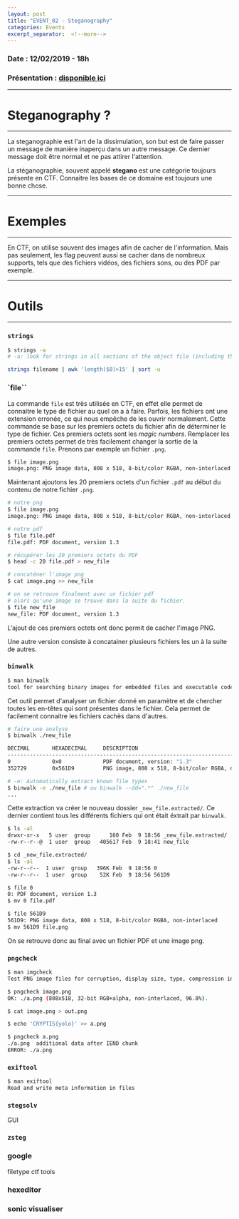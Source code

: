 ```yaml
---
layout: post
title: "EVENT_02 - Steganography"
categories: Events
excerpt_separator:  <!--more-->
---
```

<!--more-->

### Date : 12/02/2019 - 18h
### Présentation : <a href="https://slides.com/adelalm/event_02" target="_blank">disponible ici</a>

---
# Steganography ?
---
La steganographie est l'art de la dissimulation, son but est de faire passer un message de manière inaperçu dans un autre message. Ce dernier message doit être normal et ne pas attirer l'attention.

La stéganographie, souvent appelé **stegano** est une catégorie toujours présente en CTF. Connaitre les bases de ce domaine est toujours une bonne chose.


---
# Exemples
---

En CTF, on utilise souvent des images afin de cacher de l'information. Mais pas seulement, les flag peuvent aussi se  cacher dans de nombreux supports, tels que des fichiers vidéos, des fichiers sons, ou des PDF par exemple.

---
# Outils
---

### `strings`
```bash
$ strings -a
# -a: look for strings in all sections of the object file (including the (__TEXT,__text) section

strings filename | awk 'length($0)>15' | sort -u
```

### `file``
La commande `file` est très utilisée en CTF, en effet elle permet de connaitre le type de fichier au quel on a à faire. Parfois, les fichiers ont une extension erronée, ce qui nous empêche de les ouvrir normalement. Cette commande se base sur les premiers octets du fichier afin de déterminer le type de fichier. Ces premiers octets sont les *magic numbers*. Remplacer les premiers octets permet de très facilement changer la sortie de la commande `file`.
Prenons par exemple un fichier `.png`.
```bash
$ file image.png
image.png: PNG image data, 808 x 518, 8-bit/color RGBA, non-interlaced
```

Maintenant ajoutons les 20 premiers octets d'un fichier `.pdf` au début du contenu de notre fichier `.png`.

```bash
# notre png
$ file image.png
image.png: PNG image data, 808 x 518, 8-bit/color RGBA, non-interlaced

# notre pdf
$ file file.pdf
file.pdf: PDF document, version 1.3

# récupérer les 20 premiers octets du PDF
$ head -c 20 file.pdf > new_file

# concaténer l'image png
$ cat image.png >> new_file

# on se retrouve finalment avec un fichier pdf
# alors qu'une image se trouve dans la suite du fichier.
$ file new_file
new_file: PDF document, version 1.3
```

L'ajout de ces premiers octets ont donc permit de cacher l'image PNG.

Une autre version consiste à concatainer plusieurs fichiers les un à la suite de autres.

### `binwalk`

```bash
$ man binwalk
tool for searching binary images for embedded files and executable code
```

Cet outil permet d'analyser un fichier donné en paramètre et de chercher toutes les en-têtes qui sont présentes dans le fichier. Cela permet de facilement connaitre les fichiers cachès dans d'autres.

```bash
# faire une analyse
$ binwalk ./new_file

DECIMAL       HEXADECIMAL     DESCRIPTION
--------------------------------------------------------------------------------
0             0x0             PDF document, version: "1.3"
352729        0x561D9         PNG image, 808 x 518, 8-bit/color RGBA, non-interlaced
```

```bash
# -e: Automatically extract known file types 
$ binwalk -e ./new_file # ou binwalk --dd=".*" ./new_file
...
```

Cette extraction va créer le nouveau dossier `_new_file.extracted/`. Ce dernier contient tous les différents fichiers qui ont était éxtrait par `binwalk`.

```bash
$ ls -al
drwxr-xr-x   5 user  group      160 Feb  9 18:56 _new_file.extracted/
-rw-r--r--@  1 user  group   405617 Feb  9 18:41 new_file

$ cd _new_file.extracted/
$ ls -al
-rw-r--r--  1 user  group   396K Feb  9 18:56 0
-rw-r--r--  1 user  group    52K Feb  9 18:56 561D9

$ file 0
0: PDF document, version 1.3
$ mv 0 file.pdf

$ file 561D9
561D9: PNG image data, 808 x 518, 8-bit/color RGBA, non-interlaced
$ mv 561D9 file.png
```

On se retrouve donc au final avec un fichier PDF et une image png.

### `pngcheck`

```bash
$ man imgcheck
Test PNG image files for corruption, display size, type, compression info 
```

```bash
$ pngcheck image.png
OK: ./a.png (808x518, 32-bit RGB+alpha, non-interlaced, 96.8%).

$ cat image.png > out.png

$ echo 'CRYPTIS{yolo}' >> a.png

$ pngcheck a.png
./a.png  additional data after IEND chunk
ERROR: ./a.png
```

### `exiftool`
```bash
$ man exiftool
Read and write meta information in files
```

### `stegsolv`
GUI

### `zsteg`

### google
filetype ctf tools

### hexeditor

### sonic visualiser


